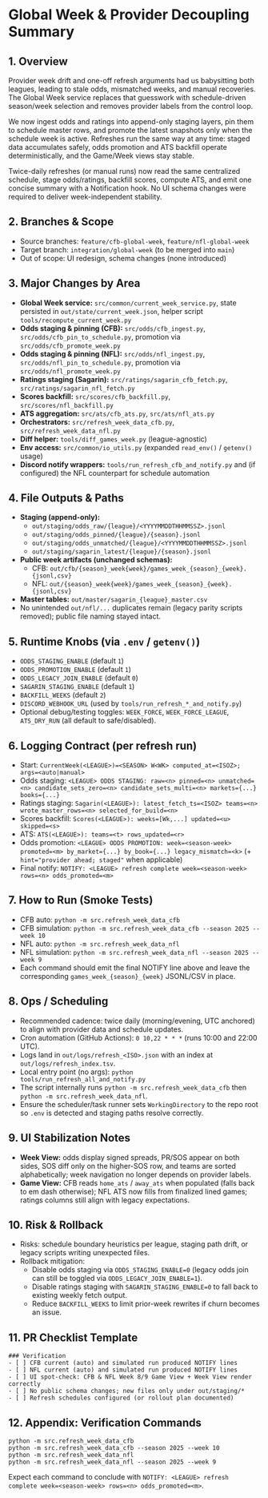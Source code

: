 # Global Week & Provider Decoupling Summary

## 1. Overview
Provider week drift and one-off refresh arguments had us babysitting both leagues, leading to stale odds, mismatched weeks, and manual recoveries. The Global Week service replaces that guesswork with schedule-driven season/week selection and removes provider labels from the control loop.

We now ingest odds and ratings into append-only staging layers, pin them to schedule master rows, and promote the latest snapshots only when the schedule week is active. Refreshes run the same way at any time: staged data accumulates safely, odds promotion and ATS backfill operate deterministically, and the Game/Week views stay stable.

Twice-daily refreshes (or manual runs) now read the same centralized schedule, stage odds/ratings, backfill scores, compute ATS, and emit one concise summary with a Notification hook. No UI schema changes were required to deliver week-independent stability.

## 2. Branches & Scope
- Source branches: `feature/cfb-global-week`, `feature/nfl-global-week`
- Target branch: `integration/global-week` (to be merged into `main`)
- Out of scope: UI redesign, schema changes (none introduced)

## 3. Major Changes by Area
- **Global Week service:** `src/common/current_week_service.py`, state persisted in `out/state/current_week.json`, helper script `tools/recompute_current_week.py`
- **Odds staging & pinning (CFB):** `src/odds/cfb_ingest.py`, `src/odds/cfb_pin_to_schedule.py`, promotion via `src/odds/cfb_promote_week.py`
- **Odds staging & pinning (NFL):** `src/odds/nfl_ingest.py`, `src/odds/nfl_pin_to_schedule.py`, promotion via `src/odds/nfl_promote_week.py`
- **Ratings staging (Sagarin):** `src/ratings/sagarin_cfb_fetch.py`, `src/ratings/sagarin_nfl_fetch.py`
- **Scores backfill:** `src/scores/cfb_backfill.py`, `src/scores/nfl_backfill.py`
- **ATS aggregation:** `src/ats/cfb_ats.py`, `src/ats/nfl_ats.py`
- **Orchestrators:** `src/refresh_week_data_cfb.py`, `src/refresh_week_data_nfl.py`
- **Diff helper:** `tools/diff_games_week.py` (league-agnostic)
- **Env access:** `src/common/io_utils.py` (expanded `read_env()` / `getenv()` usage)
- **Discord notify wrappers:** `tools/run_refresh_cfb_and_notify.py` and (if configured) the NFL counterpart for schedule automation

## 4. File Outputs & Paths
- **Staging (append-only):**
  - `out/staging/odds_raw/{league}/<YYYYMMDDTHHMMSSZ>.jsonl`
  - `out/staging/odds_pinned/{league}/{season}.jsonl`
  - `out/staging/odds_unmatched/{league}/<YYYYMMDDTHHMMSSZ>.jsonl`
  - `out/staging/sagarin_latest/{league}/{season}.jsonl`
- **Public week artifacts (unchanged schemas):**
  - CFB: `out/cfb/{season}_week{week}/games_week_{season}_{week}.{jsonl,csv}`
  - NFL: `out/{season}_week{week}/games_week_{season}_{week}.{jsonl,csv}`
- **Master tables:** `out/master/sagarin_{league}_master.csv`
- No unintended `out/nfl/...` duplicates remain (legacy parity scripts removed); public file naming stayed intact.

## 5. Runtime Knobs (via `.env` / `getenv()`)
- `ODDS_STAGING_ENABLE` (default `1`)
- `ODDS_PROMOTION_ENABLE` (default `1`)
- `ODDS_LEGACY_JOIN_ENABLE` (default `0`)
- `SAGARIN_STAGING_ENABLE` (default `1`)
- `BACKFILL_WEEKS` (default `2`)
- `DISCORD_WEBHOOK_URL` (used by `tools/run_refresh_*_and_notify.py`)
- Optional debug/testing toggles: `WEEK_FORCE`, `WEEK_FORCE_LEAGUE`, `ATS_DRY_RUN` (all default to safe/disabled).

## 6. Logging Contract (per refresh run)
- Start: `CurrentWeek(<LEAGUE>)=<SEASON> W<WK> computed_at=<ISOZ>; args=<auto|manual>`
- Odds staging: `<LEAGUE> ODDS STAGING: raw=<n> pinned=<n> unmatched=<n> candidate_sets_zero=<n> candidate_sets_multi=<n> markets={...} books={...}`
- Ratings staging: `Sagarin(<LEAGUE>): latest_fetch_ts=<ISOZ> teams=<n> wrote_master_rows=<n> selected_for_build=<n>`
- Scores backfill: `Scores(<LEAGUE>): weeks=[Wk,...] updated=<u> skipped=<s>`
- ATS: `ATS(<LEAGUE>): teams=<t> rows_updated=<r>`
- Odds promotion: `<LEAGUE> ODDS PROMOTION: week=<season-week> promoted=<m> by_market={...} by_book={...} legacy_mismatch=<k>` (+ `hint="provider ahead; staged"` when applicable)
- Final notify: `NOTIFY: <LEAGUE> refresh complete week=<season-week> rows=<n> odds_promoted=<m>`

## 7. How to Run (Smoke Tests)
- CFB auto: `python -m src.refresh_week_data_cfb`
- CFB simulation: `python -m src.refresh_week_data_cfb --season 2025 --week 10`
- NFL auto: `python -m src.refresh_week_data_nfl`
- NFL simulation: `python -m src.refresh_week_data_nfl --season 2025 --week 9`
- Each command should emit the final NOTIFY line above and leave the corresponding `games_week_{season}_{week}` JSONL/CSV in place.

## 8. Ops / Scheduling
- Recommended cadence: twice daily (morning/evening, UTC anchored) to align with provider data and schedule updates.
- Cron automation (GitHub Actions): `0 10,22 * * *` (runs 10:00 and 22:00 UTC).
- Logs land in `out/logs/refresh_<ISO>.json` with an index at `out/logs/refresh_index.tsv`.
- Local entry point (no args): `python tools/run_refresh_all_and_notify.py`
- The script internally runs `python -m src.refresh_week_data_cfb` then `python -m src.refresh_week_data_nfl`.
- Ensure the scheduler/task runner sets `WorkingDirectory` to the repo root so `.env` is detected and staging paths resolve correctly.

## 9. UI Stabilization Notes
- **Week View:** odds display signed spreads, PR/SOS appear on both sides, SOS diff only on the higher-SOS row, and teams are sorted alphabetically; week navigation no longer depends on provider labels.
- **Game View:** CFB reads `home_ats` / `away_ats` when populated (falls back to em dash otherwise); NFL ATS now fills from finalized lined games; ratings columns still align with legacy expectations.

## 10. Risk & Rollback
- Risks: schedule boundary heuristics per league, staging path drift, or legacy scripts writing unexpected files.
- Rollback mitigation:
  - Disable odds staging via `ODDS_STAGING_ENABLE=0` (legacy odds join can still be toggled via `ODDS_LEGACY_JOIN_ENABLE=1`).
  - Disable ratings staging with `SAGARIN_STAGING_ENABLE=0` to fall back to existing weekly fetch output.
  - Reduce `BACKFILL_WEEKS` to limit prior-week rewrites if churn becomes an issue.

## 11. PR Checklist Template
```
### Verification
- [ ] CFB current (auto) and simulated run produced NOTIFY lines
- [ ] NFL current (auto) and simulated run produced NOTIFY lines
- [ ] UI spot-check: CFB & NFL Week 8/9 Game View + Week View render correctly
- [ ] No public schema changes; new files only under out/staging/*
- [ ] Refresh schedules configured (or rollout plan documented)
```

## 12. Appendix: Verification Commands
```
python -m src.refresh_week_data_cfb
python -m src.refresh_week_data_cfb --season 2025 --week 10
python -m src.refresh_week_data_nfl
python -m src.refresh_week_data_nfl --season 2025 --week 9
```
Expect each command to conclude with `NOTIFY: <LEAGUE> refresh complete week=<season-week> rows=<n> odds_promoted=<m>`.
